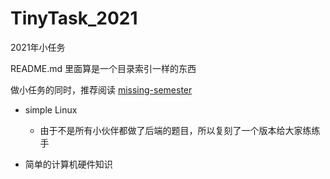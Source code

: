 # TinyTask_2021
2021年小任务

README.md 里面算是一个目录索引一样的东西

做小任务的同时，推荐阅读 [missing-semester](https://missing-semester-cn.github.io/)

- simple Linux
    - 由于不是所有小伙伴都做了后端的题目，所以复刻了一个版本给大家练练手

- 简单的计算机硬件知识

